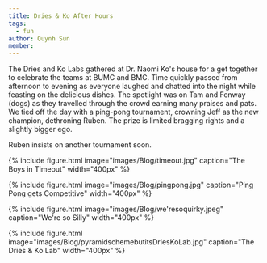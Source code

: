 ```yaml
---
title: Dries & Ko After Hours 
tags:
  - fun
author: Quynh Sun
member: 
---
```


The Dries and Ko Labs gathered at Dr. Naomi Ko's house for a get together to celebrate the teams at BUMC and BMC. Time quickly passed from afternoon to evening as everyone laughed and chatted into the night while feasting on the delicious dishes. The spotlight was on Tam and Fenway (dogs) as they travelled through the crowd earning many praises and pats. We tied off the day with a ping-pong tournament, crowning Jeff as the new champion, dethroning Ruben. The prize is limited bragging rights and a slightly bigger ego. 

Ruben insists on another tournament soon. 

{%
  include figure.html
  image="images/Blog/timeout.jpg"
  caption="The Boys in Timeout"
  width="400px"
%}

{%
  include figure.html
  image="images/Blog/pingpong.jpg"
  caption="Ping Pong gets Competitive"
  width="400px"
%}

{%
  include figure.html
  image="images/Blog/we'resoquirky.jpeg"
  caption="We're so Silly"
  width="400px"
%}

{%
  include figure.html
  image="images/Blog/pyramidschemebutitsDriesKoLab.jpg"
  caption="The Dries & Ko Lab"
  width="400px"
%}

